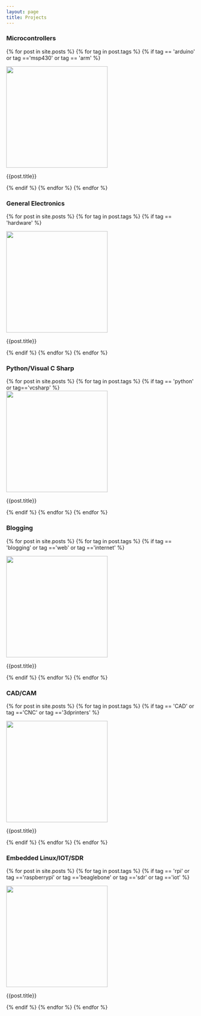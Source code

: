 ```yaml
---
layout: page
title: Projects
---
```

<div class="projects">

<h3>Microcontrollers</h3>

  {% for post in site.posts %}
  {% for tag in post.tags %}
  {% if tag == 'arduino' or tag =='msp430' or tag == 'arm' %}
 <div class="project">
 <a href="{{post.url}}">
 <img src="{{post.image}}" width="270"></a>
 <p>
 {{post.title}}
 </p>
 </div>

  {% endif %}
  {% endfor %}
  {% endfor %}
</div>

<div class="projects">
<h3>General Electronics</h3>

  {% for post in site.posts %}
  {% for tag in post.tags %}
  {% if tag == 'hardware' %}
   <div class="project">
 <a href="{{post.url}}">
 <img src="{{post.image}}" width="270"></a>
 <p>
 {{post.title}}
 </p>
 </div>

	
  {% endif %}
  {% endfor %}
  {% endfor %}
</div>
<div class="projects">
<h3>Python/Visual C Sharp</h3>
{% for post in site.posts %}
  {% for tag in post.tags %}
  {% if tag == 'python' or tag=='vcsharp' %}
   <div class="project">
 <a href="{{post.url}}">
 <img src="{{post.image}}" width="270"></a>
 <p>
 {{post.title}}
 </p>
 </div>

	
  {% endif %}
  {% endfor %}
  {% endfor %}
</div>

<div class="projects">
<h3>Blogging</h3>

  {% for post in site.posts %}
  {% for tag in post.tags %}
  {% if tag == 'blogging' or tag =='web' or tag =='internet' %}
   <div class="project">
 <a href="{{post.url}}">
 <img src="{{post.image}}" width="270"></a>
 <p>
 {{post.title}}
 </p>
 </div>

  {% endif %}
  {% endfor %}
  {% endfor %}
</div>


<div class="projects">
<h3>CAD/CAM</h3> 

  {% for post in site.posts %}
  {% for tag in post.tags %}
  {% if tag == 'CAD' or tag =='CNC' or tag =='3dprinters' %}
   <div class="project">
 <a href="{{post.url}}">
 <img src="{{post.image}}" width="270"></a>
 <p>
 {{post.title}}
 </p>
 </div>
	
  {% endif %}
  {% endfor %}
  {% endfor %}

</div>

<div class="projects">
<h3>Embedded Linux/IOT/SDR</h3>

  {% for post in site.posts %}
  {% for tag in post.tags %}
  {% if tag == 'rpi' or tag =='raspberrypi' or tag =='beaglebone' or tag =='sdr' or tag =='iot' %}
   <div class="project">
 <a href="{{post.url}}">
 <img src="{{post.image}}" width="270"></a>
 <p>
 {{post.title}}
 </p>
 </div>
	
  {% endif %}
  {% endfor %}
  {% endfor %}
</div>


